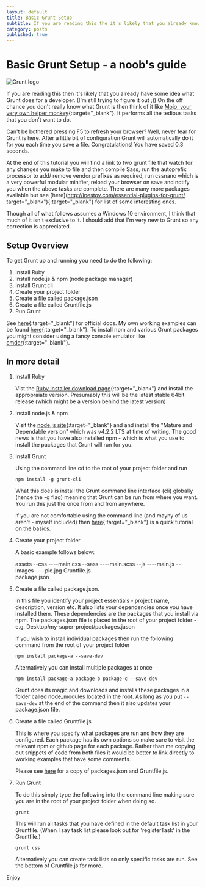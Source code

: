 ```yaml
---
layout: default
title: Basic Grunt Setup
subtitle: If you are reading this the it's likely that you already know what Grunt does for a developer. However, on the off chance you don't really know what Grunt is then think of it like...
category: posts
published: true
---
```


# Basic Grunt Setup - a noob's guide

![Grunt logo](http://lukemcgurdy.github.io/assets/images/post-images/grunt-logo.png)


If you are reading this then it's likely that you already have some idea what Grunt does for a developer. (I'm still trying to figure it out ;)) On the off chance you don't really know what Grunt is then think of it like [Mojo, your very own helper monkey](https://www.youtube.com/watch?v=BFts5ISnaxQ){:target="_blank"}. It performs all the tedious tasks that you don't want to do.

Can't be bothered pressing F5 to refresh your browser? Well, never fear for Grunt is here. After a little bit of configuration Grunt will automatically do it for you each time you save a file. Congratulations! You have saved 0.3 seconds.

At the end of this tutorial you will find a link to two grunt file that watch for any changes you make to file and then compile Sass, run the autoprefix processor to add/ remove vendor prefixes as required, run cssnano which is a very powerful modular minifier, reload your browser on save and notify you when the above tasks are complete. There are many more packages available but see [here](http://ipestov.com/essential-plugins-for-grunt/ target="_blank"){:target="_blank"} for list of some interesting ones. 


Though all of what follows assumes a Windows 10 environment, I think that much of it isn't exclusive to it. I should add that I'm very new to Grunt so any correction is appreciated.

## Setup Overview

To get Grunt up and running you need to do the following:

1. Install Ruby
2. Install node.js & npm (node package manager)
3. Install Grunt cli
4. Create your project folder
4. Create a file called package.json
5. Create a file called Gruntfile.js
6. Run Grunt

See [here](http://blog.teamtreehouse.com/getting-started-with-grunt){:target="_blank"} for official docs.
My own working examples can be found [here](https://github.com/LukeMcGurdy/Basic-Grunt-Setup){:target="_blank"}.
To install npm and various Grunt packages you might consider using a fancy console emulator like [cmder](http://cmder.net/){:target="_blank"}.

## In more detail
1. Install Ruby

    Vist the [Ruby Installer download page](http://rubyinstaller.org/downloads/){:target="_blank"} and install the appropraiate version. Presumably this will be the latest stable 64bit release (which might be a version behind the latest version)

2. Install node.js & npm

    Visit the [node.js site](https://nodejs.org/en/){:target="_blank"} and and install the "Mature and Dependable version" which was v4.2.2 LTS at time of writing. The good news is that you have also installed npm - which is what you use to install the packages that Grunt will run for you.

3. Install Grunt

    Using the command line cd to the root of your project folder and run

    `npm install -g grunt-cli`

    What this does is install the Grunt command line interface (cli) globally (hence the -g flag) meaning that Grunt can be run from where you want. You run this just the once from and from anywhere.
  
    If you are not comfortable using the command line (and mayny of us aren't - myself included) then [here](http://leveluptuts.com/tutorials/command-line-basics){:target="_blank"} is a quick tutorial on the basics.  

4. Create your project folder

    A basic example follows below:

    assets
    --css
    ----main.css
    --sass
    ----main.scss
    --js
    ----main.js
    --images
    ----pic.jpg
    Gruntfile.js    
    package.json
       

5. Create a file called package.json.
    
    In this file you identify your project essentials - project name, description, version etc. It also lists your dependencies once you have installed them. These dependencies are the packages that you install via npm. The packages.json file is placed in the root of your project folder - e.g. Desktop/my-super-project/packages.jason

    If you wish to install individual packages then run the following command from the root of your project folder
  
    `npm install package-a --save-dev`

    Alternatively you can install multiple packages at once

    `npm install package-a package-b package-c --save-dev`

    Grunt does its magic and downloads and installs these packages in a folder called node_modules located in the root. As long as you put `--save-dev` at the end of the command then it also updates your package.json file. 


6. Create a file called Gruntfile.js

    This is where you specify what packages are run and how they are configured. Each package has its own options so make sure to visit the relevant npm or github page for each package. Rather than me copying out snippets of code from both files it would be better to link directly to working examples that have some comments. 

    Please see [here](https://github.com/LukeMcGurdy/Basic-Grunt-Setup) for a copy of packages.json and Gruntfile.js.

7. Run Grunt

    To do this simply type the following into the command line making sure you are in the root of your project folder when doing so. 

    `grunt`
    
    This will run all tasks that you have defined in the default task list in your Gruntfile. (When I say task list please look out for 'registerTask' in the Gruntfile.) 
   
    `grunt css`
   
    Alternatively you can create task lists so only specific tasks are run. See the bottom of Gruntfile.js for more.

Enjoy
